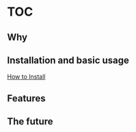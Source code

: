 # TOC

## Why

## Installation and basic usage

[How to Install](install.md)

## Features

## The future
